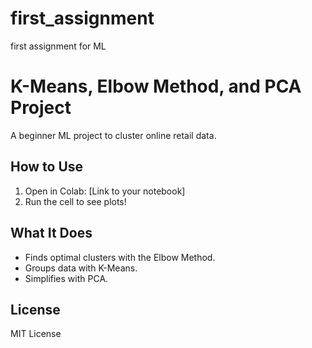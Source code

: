 # first_assignment
first assignment for ML 
# K-Means, Elbow Method, and PCA Project
A beginner ML project to cluster online retail data.

## How to Use
1. Open in Colab: [Link to your notebook]
2. Run the cell to see plots!

## What It Does
- Finds optimal clusters with the Elbow Method.
- Groups data with K-Means.
- Simplifies with PCA.

## License
MIT License
        
